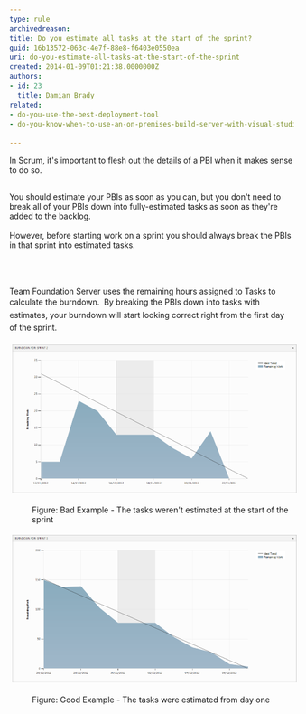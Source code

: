 ```yaml
---
type: rule
archivedreason: 
title: Do you estimate all tasks at the start of the sprint?
guid: 16b13572-063c-4e7f-88e8-f6403e0550ea
uri: do-you-estimate-all-tasks-at-the-start-of-the-sprint
created: 2014-01-09T01:21:38.0000000Z
authors:
- id: 23
  title: Damian Brady
related:
- do-you-use-the-best-deployment-tool
- do-you-know-when-to-use-an-on-premises-build-server-with-visual-studio-online

---
```



In Scrum, it's important to flesh out the details of a PBI when it makes sense to do so.<div><br></div><div>You should estimate your PBIs as soon as you can, but you don't need to break all of your PBIs down into fully-estimated tasks as soon as they're added to the backlog.</div><div><br></div><div>However, before starting work on a sprint you should always break the PBIs in that sprint into estimated tasks.</div><div>​<br></div>
<br><excerpt class='endintro'></excerpt><br>
<p>Team Foundation Server uses the remaining hours assigned to Tasks to calculate the burndown.  <span style="line-height:1.6;">​By breaking the PBIs down into tasks with estimates, your burndown will start looking correct right from the first day of the sprint.</span></p><p><img src="burndown_bad_example.png" alt="burndown_bad_example.png" style="margin:5px;width:650px;" /><br></p><dd class="ssw15-rteElement-FigureBad">Figure: Bad Example - The tasks weren't estimated at the start of the sprint</dd><p><img src="burndown_good_example.png" alt="burndown_good_example.png" style="margin:5px;width:650px;" /><br></p><dd class="ssw15-rteElement-FigureGood">Figure: Good Example - The tasks were estimated from day one</dd><p>​<br></p>


